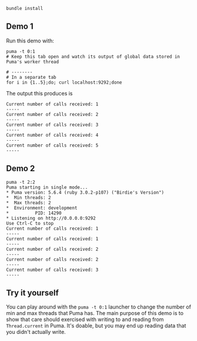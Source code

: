 ```
bundle install
```

## Demo 1
Run this demo with:

```
puma -t 0:1
# Keep this tab open and watch its output of global data stored in Puma's worker thread

# --------
# In a separate tab
for i in {1..5};do; curl localhost:9292;done
```

The output this produces is

```
Current number of calls received: 1
-----
Current number of calls received: 2
-----
Current number of calls received: 3
-----
Current number of calls received: 4
-----
Current number of calls received: 5
-----
```

## Demo 2

```
puma -t 2:2
Puma starting in single mode...
* Puma version: 5.6.4 (ruby 3.0.2-p107) ("Birdie's Version")
*  Min threads: 2
*  Max threads: 2
*  Environment: development
*          PID: 14290
* Listening on http://0.0.0.0:9292
Use Ctrl-C to stop
Current number of calls received: 1
-----
Current number of calls received: 1
-----
Current number of calls received: 2
-----
Current number of calls received: 2
-----
Current number of calls received: 3
-----
```

## Try it yourself

You can play around with the `puma -t 0:1` launcher to change the number of min and max threads that
Puma has. The main purpose of this demo is to show that care should exercised with writing to and
reading from `Thread.current` in Puma. It's doable, but you may end up reading data that you didn't
actually write.
